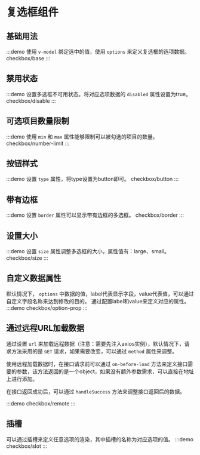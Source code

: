# 复选框组件
## 基础用法
:::demo 使用 `v-model` 绑定选中的值，使用 `options` 来定义复选框的选项数据。
checkbox/base
:::

## 禁用状态
:::demo 设置多选框不可用状态。将对应选项数据的 `disabled` 属性设置为true。
checkbox/disable
:::

## 可选项目数量限制
:::demo 使用 `min` 和 `max` 属性能够限制可以被勾选的项目的数量。
checkbox/number-limit
:::

## 按钮样式
:::demo 设置 `type` 属性，将type设置为button即可。
checkbox/button
:::

## 带有边框
:::demo 设置 `border` 属性可以显示带有边框的多选框。
checkbox/border
:::

## 设置大小
:::demo 设置 `size` 属性调整多选框的大小，属性值有：large、small。
checkbox/size
:::

## 自定义数据属性
默认情况下， `options` 中数据的值，label代表显示字段，value代表值，可以通过自定义字段名称来达到修改的目的。 通过配置label和value来定义对应的属性。
:::demo 
checkbox/option-prop
:::

## 通过远程URL加载数据
通过设置 `url` 来加载远程数据（注意：需要先注入axios实例），默认情况下，请求方法采用的是 `GET` 请求，如果需要改变，可以通过 `method` 属性来调整。

使用远程加载数据时，在接口请求前可以通过 `on-before-load` 方法来定义接口需要的参数，该方法返回的是一个object，如果没有额外参数需求，可以直接在地址上进行添加。

在接口返回成功后，可以通过 `handleSuccess` 方法来调整接口返回后的数据。

:::demo 
checkbox/remote
:::

## 插槽
可以通过插槽来定义任意选项的渲染，其中插槽的名称为对应选项的值。
:::demo 
checkbox/slot
:::